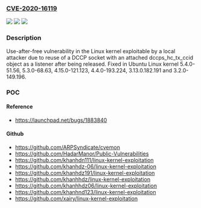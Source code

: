 ### [CVE-2020-16119](https://cve.mitre.org/cgi-bin/cvename.cgi?name=CVE-2020-16119)
![](https://img.shields.io/static/v1?label=Product&message=Linux%20kernel&color=blue)
![](https://img.shields.io/static/v1?label=Version&message=5.4%20kernel%3C%205.4.0-51.56%20&color=brighgreen)
![](https://img.shields.io/static/v1?label=Vulnerability&message=CWE-416%20Use%20After%20Free&color=brighgreen)

### Description

Use-after-free vulnerability in the Linux kernel exploitable by a local attacker due to reuse of a DCCP socket with an attached dccps_hc_tx_ccid object as a listener after being released. Fixed in Ubuntu Linux kernel 5.4.0-51.56, 5.3.0-68.63, 4.15.0-121.123, 4.4.0-193.224, 3.13.0.182.191 and 3.2.0-149.196.

### POC

#### Reference
- https://launchpad.net/bugs/1883840

#### Github
- https://github.com/ARPSyndicate/cvemon
- https://github.com/HadarManor/Public-Vulnerabilities
- https://github.com/khanhdn111/linux-kernel-exploitation
- https://github.com/khanhdz-06/linux-kernel-exploitation
- https://github.com/khanhdz191/linux-kernel-exploitation
- https://github.com/khanhhdz/linux-kernel-exploitation
- https://github.com/khanhhdz06/linux-kernel-exploitation
- https://github.com/khanhnd123/linux-kernel-exploitation
- https://github.com/xairy/linux-kernel-exploitation

